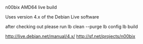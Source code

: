 
n00bix AMD64 live build

Uses version 4.x of the Debian Live software

after checking out please run
lb clean --purge
lb config
lb build

http://live.debian.net/manual/4.x/
http://sf.net/projects/n00bix
